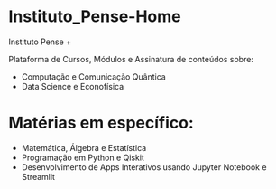 # Instituto_Pense-Home
Instituto Pense +

Plataforma de Cursos, Módulos e Assinatura de conteúdos sobre:

- Computação e Comunicação Quântica
- Data Science e Econofísica

# Matérias em específico:
- Matemática, Álgebra e Estatística
- Programação em Python e Qiskit
- Desenvolvimento de Apps Interativos usando Jupyter Notebook e Streamlit

